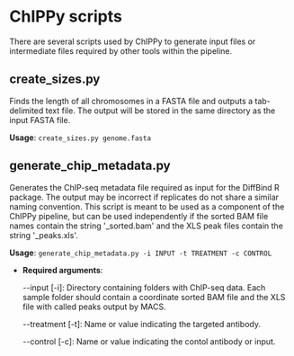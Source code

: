 # ChIPPy scripts
There are several scripts used by ChIPPy to generate input files or intermediate files required by other tools within the pipeline.

## create_sizes.py

Finds the length of all chromosomes in a FASTA file and outputs a tab-delimited text file. The output will be stored in the same directory as the input FASTA file.

**Usage**: ```create_sizes.py genome.fasta```

## generate_chip_metadata.py

Generates the ChIP-seq metadata file required as input for the DiffBind R package. The output may be incorrect if replicates do not share a similar naming convention. This script is meant to be used as a component of the ChIPPy pipeline, but can be used independently if the sorted BAM file names contain the string '_sorted.bam' and the XLS peak files contain the string '_peaks.xls'.

**Usage**: ```generate_chip_metadata.py -i INPUT -t TREATMENT -c CONTROL```

- **Required arguments**:

   --input [-i]: Directory containing folders with ChIP-seq data. Each sample folder should contain a coordinate sorted BAM file and the XLS file with called peaks output by MACS.

   --treatment [-t]: Name or value indicating the targeted antibody.

   --control [-c]: Name or value indicating the contol antibody or input.

